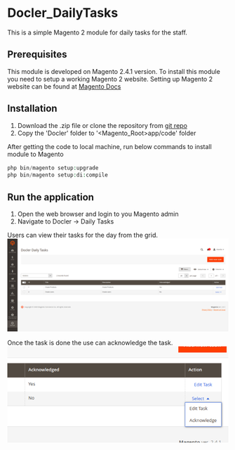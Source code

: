 # Docler_DailyTasks
This is a simple Magento 2 module for daily tasks for the staff.

## Prerequisites
This module is developed on Magento 2.4.1 version. 
To install this module you need to setup a working Magento 2 website. Setting up Magento 2 website can be found at [Magento Docs](https://devdocs.magento.com/guides/v2.4/install-gde/install/cli/install-cli-install.html)

## Installation
1. Download the .zip file or clone the repository from [git repo](https://github.com/chamikax/aligent-code-test.git)
2. Copy the 'Docler' folder to '<Magento_Root>app/code' folder 

After getting the code to local machine, run below commands to install module to Magento
```php
php bin/magento setup:upgrade
php bin/magento setup:di:compile
```
## Run the application
1. Open the web browser and login to you Magento admin
2. Navigate to Docler -> Daily Tasks

Users can view their tasks for the day from the grid. 
![alt text](https://github.com/chamikax/Docler_DailyTasks//blob/main/data/images/grid.png?raw=true)

Once the task is done the use can acknowledge the task.
![alt text](https://github.com/chamikax/Docler_DailyTasks//blob/main/data/images/actions.png?raw=true)
